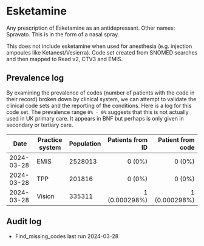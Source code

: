 # Esketamine

Any prescription of Esketamine as an antidepressant. Other names: Spravato. This is in the form of a nasal spray.

This does not include esketamine when used for anesthesia (e.g. injection ampoules like Ketanest/Vesierra). Code set created from SNOMED searches and then mapped to Read v2, CTV3 and EMIS.

## Prevalence log

By examining the prevalence of codes (number of patients with the code in their record) broken down by clinical system, we can attempt to validate the clinical code sets and the reporting of the conditions. Here is a log for this code set. The prevalence range `0% - 0%` suggests that this is not actually used in UK primary care. It appears in BNF but perhaps is only given in secondary or tertiary care.

| Date       | Practice system | Population | Patients from ID | Patient from code |
| ---------- | --------------- | ---------- | ---------------: | ----------------: |
| 2024-03-28 | EMIS            | 2528013    |           0 (0%) |            0 (0%) |
| 2024-03-28 | TPP             | 201816     |           0 (0%) |            0 (0%) |
| 2024-03-28 | Vision          | 335311     |    1 (0.000298%) |     1 (0.000298%) |

## Audit log

- Find_missing_codes last run 2024-03-28
